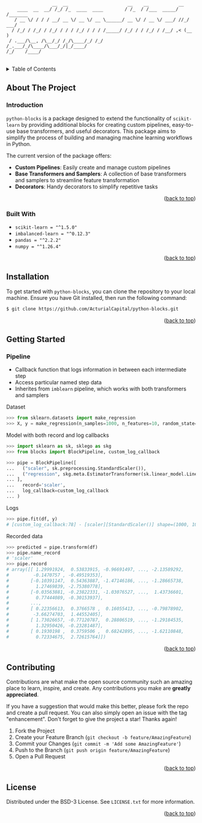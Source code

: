 <a name="readme-top"></a>

<!-- PROJECT LOGO -->
```
                 __  __                      __    __           __       
    ____  __  __/ /_/ /_  ____  ____        / /_  / /___  _____/ /_______
   / __ \/ / / / __/ __ \/ __ \/ __ \______/ __ \/ / __ \/ ___/ //_/ ___/
  / /_/ / /_/ / /_/ / / / /_/ / / / /_____/ /_/ / / /_/ / /__/ ,< (__  ) 
 / .___/\__, /\__/_/ /_/\____/_/ /_/     /_.___/_/\____/\___/_/|_/____/  
/_/    /____/                                                            
```

<br>
<!-- TABLE OF CONTENTS -->
<details>
  <summary>Table of Contents</summary>
  <ol>
    <li>
      <a href="#about-the-project">About The Project</a>
        <ul>
            <li><a href="#introduction">Introduction</a></li>
        </ul>
        <ul>
            <li><a href="#built-with">Built With</a></li>
        </ul>
    </li>
    <li><a href="#installation">Installation</a></li>
    <li><a href="#getting-started">Getting Started</a></li>
    <li><a href="#contributing">Contributing</a></li>
    <li><a href="#license">License</a></li>
    
  </ol>
</details>



<!-- ABOUT THE PROJECT -->
## About The Project

### Introduction

`python-blocks` is a package designed to extend the functionality of `scikit-learn` by providing additional blocks for creating custom pipelines, easy-to-use base transformers, and useful decorators. This package aims to simplify the process of building and managing machine learning workflows in Python.

The current version of the package offers:

* **Custom Pipelines**: Easily create and manage custom pipelines
* **Base Transformers and Samplers**: A collection of base transformers and samplers to streamline feature transformation
* **Decorators**: Handy decorators to simplify repetitive tasks

<p align="right">(<a href="#readme-top">back to top</a>)</p>


### Built With

* `scikit-learn = "^1.5.0"`
* `imbalanced-learn = "^0.12.3"`
* `pandas = "^2.2.2"`
* `numpy = "^1.26.4"`

<p align="right">(<a href="#readme-top">back to top</a>)</p>

<!-- GETTING STARTED -->
## Installation

To get started with `python-blocks`, you can clone the repository to your local machine. Ensure you have Git installed, then run the following command:

```sh
$ git clone https://github.com/ActurialCapital/python-blocks.git
```

<p align="right">(<a href="#readme-top">back to top</a>)</p>

<!-- USAGE EXAMPLES -->
## Getting Started

### Pipeline

* Callback function that logs information in between each intermediate step
* Access particular named step data
* Inherites from `imblearn` pipeline, which works with both transformers and samplers

Dataset

```python
>>> from sklearn.datasets import make_regression
>>> X, y = make_regression(n_samples=1000, n_features=10, random_state=42)
```

Model with both record and log callbacks 
```python
>>> import sklearn as sk, sklego as skg
>>> from blocks import BlockPipeline, custom_log_callback

>>> pipe = BlockPipeline([
...   ("scaler", sk.preprocessing.StandardScaler()),
...   ("regression", skg.meta.EstimatorTransformer(sk.linear_model.LinearRegression()))
... ],
...   record='scaler',
...   log_callback=custom_log_callback
... )
```

Logs
```python
>>> pipe.fit(df, y)
# [custom_log_callback:78] - [scaler][StandardScaler()] shape=(1000, 10) time=0s
```

Recorded data
```python
>>> predicted = pipe.transform(df)
>>> pipe.name_record
# 'scaler'
>>> pipe.record
# array([[ 1.29991924,  0.53833915, -0.96691497, ..., -2.13589292,
#         -0.1470757 , -0.49519353],
#        [-0.10391147,  0.54363887, -1.47146186, ..., -1.28665738,
#          1.27469839, -2.75380778],
#        [-0.03563881, -0.23822331, -1.03076527, ...,  1.43736601,
#          0.77444089, -0.30153937],
#        ...,
#        [ 0.22356613,  0.3766578 ,  0.16055413, ..., -0.79878902,
#         -3.66274703,  1.44552405],
#        [ 1.73026657, -0.77120787,  0.28806519, ..., -1.29184535,
#          1.32950426, -0.23281487],
#        [ 0.1930198 ,  0.3759506 ,  0.68242895, ..., -1.62110848,
#          0.72334675,  2.72615764]])
```

<p align="right">(<a href="#readme-top">back to top</a>)</p>

<!-- CONTRIBUTING -->
## Contributing

Contributions are what make the open source community such an amazing place to learn, inspire, and create. Any contributions you make are **greatly appreciated**.

If you have a suggestion that would make this better, please fork the repo and create a pull request. You can also simply open an issue with the tag "enhancement".
Don't forget to give the project a star! Thanks again!

1. Fork the Project
2. Create your Feature Branch (`git checkout -b feature/AmazingFeature`)
3. Commit your Changes (`git commit -m 'Add some AmazingFeature'`)
4. Push to the Branch (`git push origin feature/AmazingFeature`)
5. Open a Pull Request

<p align="right">(<a href="#readme-top">back to top</a>)</p>


<!-- LICENSE -->
## License

Distributed under the BSD-3 License. See `LICENSE.txt` for more information.

<p align="right">(<a href="#readme-top">back to top</a>)</p>

